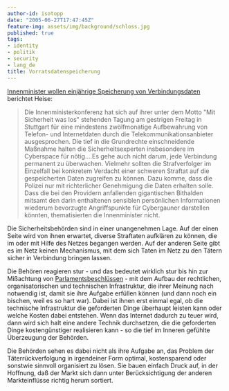 ```yaml
---
author-id: isotopp
date: "2005-06-27T17:47:45Z"
feature-img: assets/img/background/schloss.jpg
published: true
tags:
- identity
- politik
- security
- lang_de
title: Vorratsdatenspeicherung
---
```

[Innenminister wollen einjährige Speicherung von Verbindungsdaten](http://www.heise.de/newsticker/meldung/61036) berichtet
Heise:

> Die Innenministerkonferenz hat sich auf ihrer unter dem Motto "Mit
> Sicherheit was los" stehenden Tagung am gestrigen Freitag in Stuttgart für
> eine mindestens zwölfmonatige Aufbewahrung von Telefon- und Internetdaten
> durch die Telekommunikationsanbieter ausgesprochen. Die tief in die
> Grundrechte einschneidende Maßnahme halten die Sicherheitsexperten
> insbesondere im Cyberspace für nötig....Es gehe auch nicht darum, jede
> Verbindung permanent zu überwachen. Vielmehr sollten die Strafverfolger im
> Einzelfall bei konkretem Verdacht einer schweren Straftat auf die
> gespeicherten Daten zugreifen zu können. Dazu komme, dass die Polizei nur
> mit richterlicher Genehmigung die Daten erhalten solle. Dass die bei den
> Providern anfallenden gigantischen Bithalden mitsamt den darin enthaltenen
> sensiblen persönlichen Informationen wiederum bevorzugte Angriffspunkte
> für Cybergauner darstellen könnten, thematisierten die Innenminister
> nicht.

Die Sicherheitsbehörden sind in einer unangenehmen Lage. Auf der einen Seite
wird von ihnen erwartet, diverse Straftaten aufklären zu können, die im oder
mit Hilfe des Netzes begangen werden. Auf der anderen Seite gibt es im Netz
keinen Mechanismus, mit dem sich Taten im Netz zu den Tätern sicher in
Verbindung bringen lassen.

Die Behören reagieren stur - und das bedeutet wirklich stur bis hin zur
Mißachtung von
[Parlamentsbeschlüssen](http://www.heise.de/newsticker/meldung/60363) - mit
dem Aufbau der rechtlichen, organisatorischen und technischen Infrastruktur,
die ihrer Meinung nach notwendig ist, damit sie ihre Aufgabe erfüllen können
(und dann noch ein bischen, weil es so hart war). Dabei ist ihnen erst
einmal egal, ob die technische Infrastruktur die geforderten Dinge überhaupt
leisten kann oder welche Kosten dabei entstehen. Wenn das Internet dadurch
zu teuer wird, dann wird sich halt eine andere Technik durchsetzen, die die
geforderten Dinge kostengünstiger realisieren kann - so die tief im Inneren
gefühlte Überzeugung der Behörden.

Die Behörden sehen es dabei nicht als ihre Aufgabe an, das Problem der
Täterrückverfolgung in irgendeiner Form optimal, kostensparend oder sonstwie
sinnvoll organisiert zu lösen. Sie bauen einfach Druck auf, in der Hoffnung,
daß der Markt sich dann unter Berücksichtigung der anderen Markteinflüsse
richtig herum sortiert.
